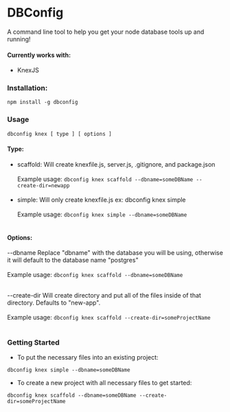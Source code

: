 # DBConfig
A command line tool to help you get your node database tools up and running!

#### Currently works with:
 - KnexJS

### Installation:
```
npm install -g dbconfig
```

### Usage
```
dbconfig knex [ type ] [ options ]
```
#### Type:
 - scaffold: Will create knexfile.js, server.js, .gitignore, and package.json<br><br>
 Example usage: `dbconfig knex scaffold --dbname=someDBName --create-dir=newapp`<br><br>
 - simple: Will only create knexfile.js
 ex: dbconfig knex simple
 <br><br>
 Example usage: `dbconfig knex simple --dbname=someDBName`<br><br>

#### Options:
 --dbname            Replace "dbname" with the database you will be using, otherwise it will default to the database name "postgres"<br><br>
 Example usage: `dbconfig knex scaffold --dbname=someDBName`<br><br>

 --create-dir        Will create directory and put all of the files inside of that directory. Defaults to "new-app".<br><br>
 Example usage: `dbconfig knex scaffold --create-dir=someProjectName`<br><br>

### Getting Started

- To put the necessary files into an existing project:
```
dbconfig knex simple --dbname=someDBName
```
- To create a new project with all necessary files to get started:
```
dbconfig knex scaffold --dbname=someDBName --create-dir=someProjectName
```
